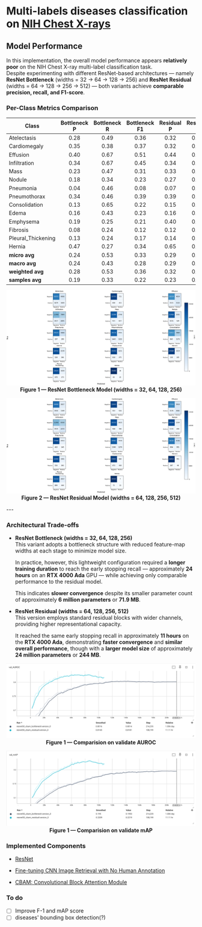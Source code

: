 # Multi-labels diseases classification on [NIH Chest X-rays](https://www.kaggle.com/datasets/nih-chest-xrays/data/data)


## Model Performance

In this implementation, the overall model performance appears **relatively poor** on the NIH Chest X-ray multi-label classification task.  
Despite experimenting with different ResNet-based architectures — namely **ResNet Bottleneck** (widths = 32 → 64 → 128 → 256) and **ResNet Residual** (widths = 64 → 128 → 256 → 512) — both variants achieve **comparable precision, recall, and F1-score**.

### Per-Class Metrics Comparison

| Class                | Bottleneck P | Bottleneck R | Bottleneck F1 | Residual P | Residual R | Residual F1 | Support |
|----------------------|:------------:|:------------:|:-------------:|:----------:|:----------:|:-----------:|--------:|
| Atelectasis          | 0.28 | 0.49 | 0.36 | 0.32 | 0.41 | 0.36 | 3279 |
| Cardiomegaly         | 0.35 | 0.38 | 0.37 | 0.32 | 0.48 | 0.39 | 1069 |
| Effusion             | 0.40 | 0.67 | 0.51 | 0.44 | 0.66 | 0.53 | 4658 |
| Infiltration         | 0.34 | 0.67 | 0.45 | 0.34 | 0.69 | 0.45 | 6112 |
| Mass                 | 0.23 | 0.47 | 0.31 | 0.33 | 0.45 | 0.38 | 1748 |
| Nodule               | 0.18 | 0.34 | 0.23 | 0.27 | 0.30 | 0.28 | 1623 |
| Pneumonia            | 0.04 | 0.46 | 0.08 | 0.07 | 0.26 | 0.11 |  555 |
| Pneumothorax         | 0.34 | 0.46 | 0.39 | 0.39 | 0.48 | 0.43 | 2665 |
| Consolidation        | 0.13 | 0.65 | 0.22 | 0.15 | 0.52 | 0.23 | 1815 |
| Edema                | 0.16 | 0.43 | 0.23 | 0.16 | 0.42 | 0.24 |  925 |
| Emphysema            | 0.19 | 0.25 | 0.21 | 0.40 | 0.38 | 0.39 | 1093 |
| Fibrosis             | 0.08 | 0.24 | 0.12 | 0.12 | 0.11 | 0.12 |  435 |
| Pleural_Thickening   | 0.13 | 0.24 | 0.17 | 0.14 | 0.39 | 0.20 | 1143 |
| Hernia               | 0.47 | 0.27 | 0.34 | 0.65 | 0.15 | 0.25 |   86 |
| **micro avg**        | 0.24 | 0.53 | 0.33 | 0.29 | 0.52 | 0.37 | 27206 |
| **macro avg**        | 0.24 | 0.43 | 0.28 | 0.29 | 0.41 | 0.31 | 27206 |
| **weighted avg**     | 0.28 | 0.53 | 0.36 | 0.32 | 0.52 | 0.39 | 27206 |
| **samples avg**      | 0.19 | 0.33 | 0.22 | 0.23 | 0.33 | 0.25 | 27206 |

<div align="center">

![Bottleneck model confusion matrix](./matrices/bottleneck.png)  
**Figure 1 — ResNet Bottleneck Model (widths = 32, 64, 128, 256)**

![Residual model confusion matrix](./matrices/residual.png)
**Figure 2 — ResNet Residual Model (widths = 64, 128, 256, 512)**  

</div>
---

### Architectural Trade-offs

- **ResNet Bottleneck (widths = 32, 64, 128, 256)**  
  This variant adopts a bottleneck structure with reduced feature-map widths at each stage to minimize model size.

  In practice, however, this lightweight configuration required a **longer training duration** to reach the early stopping recall — approximately **24 hours** on an **RTX 4000 Ada** GPU — while achieving only comparable performance to the residual model.  

  This indicates **slower convergence** despite its smaller parameter count of approximately **6 million parameters** or **71.9 MB**.

- **ResNet Residual (widths = 64, 128, 256, 512)**  
  This version employs standard residual blocks with wider channels, providing higher representational capacity.


  It reached the same early stopping recall in approximately **11 hours** on the **RTX 4000 Ada**, demonstrating **faster convergence** and **similar overall performance**, though with a **larger model size** of approximately **24 million parameters** or **244 MB**.

<div align="center">

![Comparision on validate AUROC](./images/val_auroc.png)
**Figure 1 — Comparision on validate AUROC**

![Comparision on validate mAP](./images/val_map.png)
**Figure 1 — Comparision on validate mAP**

</div>

### Implemented Components
- [ResNet](https://arxiv.org/abs/1512.03385)

- [Fine-tuning CNN Image Retrieval with No Human Annotation](https://arxiv.org/abs/1711.02512)

- [CBAM: Convolutional Block Attention Module](https://arxiv.org/abs/1807.06521)




### To do
* [ ] Improve F-1 and mAP score
* [ ] diseases' bounding box detection(?)